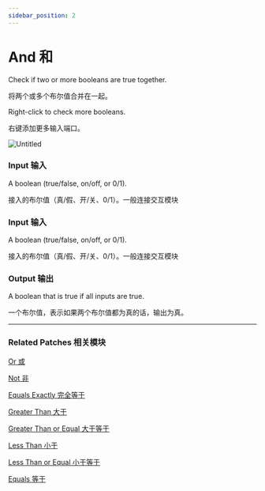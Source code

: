```yaml
---
sidebar_position: 2
---
```


# And 和

Check if two or more booleans are true together.

将两个或多个布尔值合并在一起。

Right-click to check more booleans.

右键添加更多输入端口。

![Untitled](https://s3.us-west-2.amazonaws.com/secure.notion-static.com/e76b7234-a542-4ef3-b9c4-62221fcd3b89/Untitled.png?X-Amz-Algorithm=AWS4-HMAC-SHA256&X-Amz-Content-Sha256=UNSIGNED-PAYLOAD&X-Amz-Credential=AKIAT73L2G45EIPT3X45%2F20220602%2Fus-west-2%2Fs3%2Faws4_request&X-Amz-Date=20220602T171942Z&X-Amz-Expires=86400&X-Amz-Signature=ac3f938b80ba7071e677a069f61a81587feeb3569becfdf8f0b81e3e71926bc3&X-Amz-SignedHeaders=host&response-content-disposition=filename%20%3D%22Untitled.png%22&x-id=GetObject)

### Input 输入

A boolean (true/false, on/off, or 0/1).

接入的布尔值（真/假、开/关、0/1）。一般连接交互模块

### Input 输入

A boolean (true/false, on/off, or 0/1).

接入的布尔值（真/假、开/关、0/1）。一般连接交互模块

### Output 输出

A boolean that is true if all inputs are true.

一个布尔值，表示如果两个布尔值都为真的话，输出为真。

------

### Related Patches 相关模块

[Or 或](./Or.md)

[Not 非](./Not.md)

[Equals Exactly 完全等于](./Equals%20Exactly.md)

[Greater Than 大于](./Greater%20Than.md)

[Greater Than or Equal 大于等于](./Greater%20Than%20or%20Equal.md)

[Less Than 小于](./Less%20Than.md)

[Less Than or Equal 小于等于](./Less%20Than%20or%20Equal.md)

[Equals 等于](./Equals.md)
